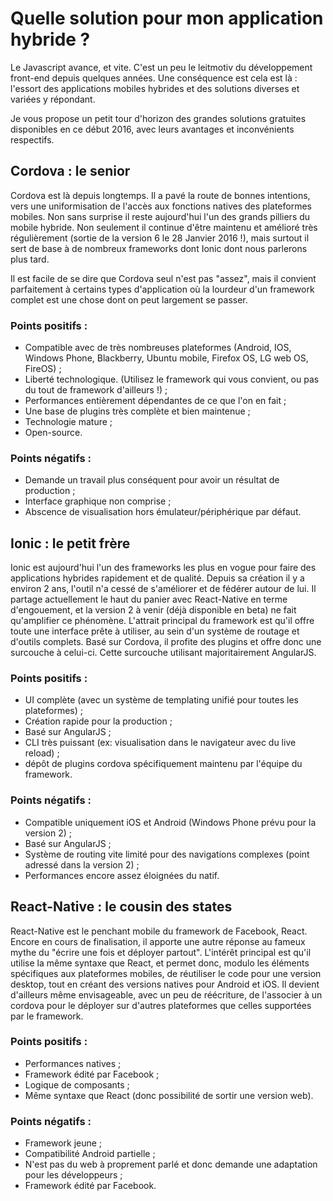 # Quelle solution pour mon application hybride ?

Le Javascript avance, et vite. C'est un peu le leitmotiv du développement front-end depuis quelques années. Une conséquence est cela est là : l'essort des applications mobiles hybrides et des solutions diverses et variées y répondant.

Je vous propose un petit tour d'horizon des grandes solutions gratuites disponibles en ce début 2016, avec leurs avantages et inconvénients respectifs.

## Cordova : le senior
Cordova est là depuis longtemps. Il a pavé la route de bonnes intentions, vers une uniformisation de l'accès aux fonctions natives des plateformes mobiles. Non sans surprise il reste aujourd'hui l'un des grands pilliers du mobile hybride. Non seulement il continue d'être maintenu et amélioré très régulièrement (sortie de la version 6 le 28 Janvier 2016 !), mais surtout il sert de base à de nombreux frameworks dont Ionic dont nous parlerons plus tard.

Il est facile de se dire que Cordova seul n'est pas "assez", mais il convient parfaitement à certains types d'application où la lourdeur d'un framework complet est une chose dont on peut largement se passer.

### Points positifs :
* Compatible avec de très nombreuses plateformes (Android, IOS, Windows Phone, Blackberry, Ubuntu mobile, Firefox OS, LG web OS, FireOS) ;
* Liberté technologique. (Utilisez le framework qui vous convient, ou pas du tout de framework d'ailleurs !) ;
* Performances entièrement dépendantes de ce que l'on en fait ;
* Une base de plugins très complète et bien maintenue ;
* Technologie mature ;
* Open-source.

### Points négatifs :
* Demande un travail plus conséquent pour avoir un résultat de production ;
* Interface graphique non comprise ;
* Abscence de visualisation hors émulateur/périphérique par défaut.


## Ionic : le petit frère
Ionic est aujourd'hui l'un des frameworks les plus en vogue pour faire des applications hybrides rapidement et de qualité. Depuis sa création il y a environ 2 ans, l'outil n'a cessé de s'améliorer et de fédérer autour de lui. Il partage actuellement le haut du panier avec React-Native en terme d'engouement, et la version 2 à venir (déjà disponible en beta) ne fait qu'amplifier ce phénomène. L'attrait principal du framework est qu'il offre toute une interface prête à utiliser, au sein d'un système de routage et d'outils complets. Basé sur Cordova, il profite des plugins et offre donc une surcouche à celui-ci. Cette surcouche utilisant majoritairement AngularJS.

### Points positifs :
* UI complète (avec un système de templating unifié pour toutes les plateformes) ;
* Création rapide pour la production ;
* Basé sur AngularJS ;
* CLI très puissant (ex: visualisation dans le navigateur avec du live reload) ;
* dépôt de plugins cordova spécifiquement maintenu par l'équipe du framework.

### Points négatifs :
* Compatible uniquement iOS et Android (Windows Phone prévu pour la version 2) ;
* Basé sur AngularJS ;
* Système de routing vite limité pour des navigations complexes (point adressé dans la version 2) ;
* Performances encore assez éloignées du natif.


## React-Native : le cousin des states
React-Native est le penchant mobile du framework de Facebook, React. Encore en cours de finalisation, il apporte une autre réponse au fameux mythe du "écrire une fois et déployer partout".
L'intérêt principal est qu'il utilise la même syntaxe que React, et permet donc, modulo les éléments spécifiques aux plateformes mobiles, de réutiliser le code pour une version desktop, tout en créant des versions natives pour Android et iOS. Il devient d'ailleurs même envisageable, avec un peu de réécriture, de l'associer à un cordova pour le déployer sur d'autres plateformes que celles supportées par le framework.

### Points positifs :
* Performances natives ;
* Framework édité par Facebook ;
* Logique de composants ;
* Même syntaxe que React (donc possibilité de sortir une version web).

### Points négatifs :
* Framework jeune ;
* Compatibilité Android partielle ;
* N'est pas du web à proprement parlé et donc demande une adaptation pour les développeurs ;
* Framework édité par Facebook.
